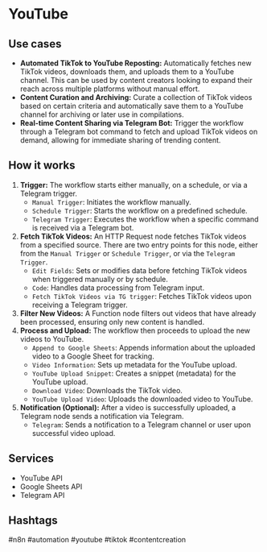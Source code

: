 # YouTube

## Use cases

*   **Automated TikTok to YouTube Reposting:** Automatically fetches new TikTok videos, downloads them, and uploads them to a YouTube channel. This can be used by content creators looking to expand their reach across multiple platforms without manual effort.
*   **Content Curation and Archiving:**  Curate a collection of TikTok videos based on certain criteria and automatically save them to a YouTube channel for archiving or later use in compilations.
*   **Real-time Content Sharing via Telegram Bot:** Trigger the workflow through a Telegram bot command to fetch and upload TikTok videos on demand, allowing for immediate sharing of trending content.

## How it works

1.  **Trigger:** The workflow starts either manually, on a schedule, or via a Telegram trigger.
    *   `Manual Trigger`: Initiates the workflow manually.
    *   `Schedule Trigger`: Starts the workflow on a predefined schedule.
    *   `Telegram Trigger`: Executes the workflow when a specific command is received via a Telegram bot.
2.  **Fetch TikTok Videos:** An HTTP Request node fetches TikTok videos from a specified source. There are two entry points for this node, either from the `Manual Trigger` or `Schedule Trigger`, or via the `Telegram Trigger`.
    *   `Edit Fields`: Sets or modifies data before fetching TikTok videos when triggered manually or by schedule.
    *   `Code`: Handles data processing from Telegram input.
    *   `Fetch TikTok Videos via TG trigger`: Fetches TikTok videos upon receiving a Telegram trigger.
3.  **Filter New Videos:** A Function node filters out videos that have already been processed, ensuring only new content is handled.
4.  **Process and Upload:** The workflow then proceeds to upload the new videos to YouTube.
    *   `Append to Google Sheets`: Appends information about the uploaded video to a Google Sheet for tracking.
    *   `Video Information`: Sets up metadata for the YouTube upload.
    *   `YouTube Upload Snippet`: Creates a snippet (metadata) for the YouTube upload.
    *   `Download Video`: Downloads the TikTok video.
    *   `YouTube Upload Video`: Uploads the downloaded video to YouTube.
5.  **Notification (Optional):** After a video is successfully uploaded, a Telegram node sends a notification via Telegram.
    *   `Telegram`: Sends a notification to a Telegram channel or user upon successful video upload.

## Services

*   YouTube API
*   Google Sheets API
*   Telegram API

## Hashtags

#n8n #automation #youtube #tiktok #contentcreation
